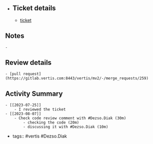 - ## Ticket details
	- [ticket](https://gitlab.vertis.com:8443/vertis/mv2/-/issues/6162)
## Notes
	-
## Review details
	- [pull request](https://gitlab.vertis.com:8443/vertis/mv2/-/merge_requests/259)
## Activity Summary
	- [[2023-07-25]]
		- I reviewed the ticket
	- [[2023-08-07]]
		- Check code review comment with #Dezso.Diak (30m)
			- checking the code (20m)
			- discussing it with #Dezso.Diak (10m)
- tags:: #vertis #Dezso.Diak